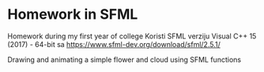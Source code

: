 # Homework in SFML

Homework during my first year of college
Koristi SFML verziju Visual C++ 15 (2017) - 64-bit sa https://www.sfml-dev.org/download/sfml/2.5.1/

Drawing and animating a simple flower and cloud using SFML functions
